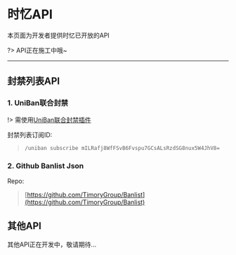 # 时忆API

本页面为开发者提供时忆已开放的API

?> API正在施工中哦~

------

## 封禁列表API

### 1. UniBan联合封禁
!> 需使用[UniBan联合封禁插件](https://uniban.eumc.cc/)

封禁列表订阅ID:  
> ``/uniban subscribe mILRafj8WfFSvB6Fvspu7GCsALsRzdSG8nux5W4JhV8=``

### 2. Github Banlist Json

Repo:  
> [https://github.com/TimoryGroup/Banlist](https://github.com/TimoryGroup/Banlist)

## 其他API

其他API正在开发中，敬请期待...


